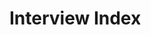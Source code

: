 <!--
 * @Author: your name
 * @Date: 2021-02-06 11:33:40
 * @LastEditTime: 2021-02-06 11:34:41
 * @LastEditors: Please set LastEditors
 * @Description: In User Settings Edit
 * @FilePath: /vuepress-starter/docs/PersonalStyle/README.md
-->
# Interview Index